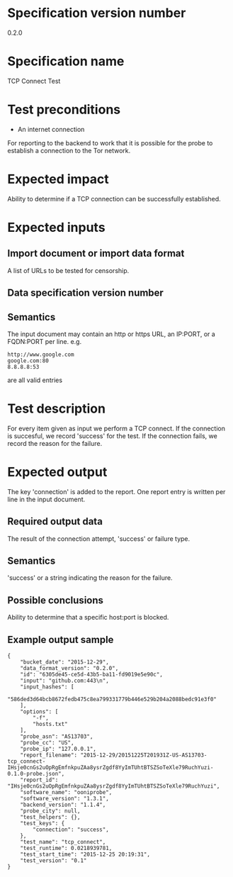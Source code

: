 # Specification version number

0.2.0

# Specification name

TCP Connect Test

# Test preconditions

  * An internet connection

For reporting to the backend to work that it is possible for
the probe to establish a connection to the Tor network.

# Expected impact

Ability to determine if a TCP connection can be successfully established.

# Expected inputs

## Import document or import data format

A list of URLs to be tested for censorship.

## Data specification version number

## Semantics

The input document may contain an http or https URL, an IP:PORT, or a FQDN:PORT per line. e.g.

```
http://www.google.com
google.com:80
8.8.8.8:53
```

are all valid entries

# Test description

For every item given as input we perform a TCP connect. If
the connection is succesful, we record 'success' for the
test. If the connection fails, we record the reason for the
failure. 

# Expected output

The key 'connection' is added to the report. One report entry is written per line in the input document.

## Required output data

The result of the connection attempt, 'success' or failure type.

## Semantics

'success' or a string indicating the reason for the failure.

## Possible conclusions

Ability to determine that a specific host:port is blocked.

## Example output sample

```
{
    "bucket_date": "2015-12-29",
    "data_format_version": "0.2.0",
    "id": "6305de45-ce5d-43b5-ba11-fd9019e5e90c",
    "input": "github.com:443\n",
    "input_hashes": [
        "586ded3d64bcb8672fedb475c8ea799331779b446e529b204a2088bedc91e3f0"
    ],
    "options": [
        "-f",
        "hosts.txt"
    ],
    "probe_asn": "AS13703",
    "probe_cc": "US",
    "probe_ip": "127.0.0.1",
    "report_filename": "2015-12-29/20151225T201931Z-US-AS13703-tcp_connect-IHsje0cnGs2uOpRgEmfnkpuZAa8ysrZgdf8YyImTUhtBTSZSoTeXle79RuchYuzi-0.1.0-probe.json",
    "report_id": "IHsje0cnGs2uOpRgEmfnkpuZAa8ysrZgdf8YyImTUhtBTSZSoTeXle79RuchYuzi",
    "software_name": "ooniprobe",
    "software_version": "1.3.1",
    "backend_version": "1.1.4",
    "probe_city": null,
    "test_helpers": {},
    "test_keys": {
        "connection": "success",
    },
    "test_name": "tcp_connect",
    "test_runtime": 0.0218939781,
    "test_start_time": "2015-12-25 20:19:31",
    "test_version": "0.1"
}
```

